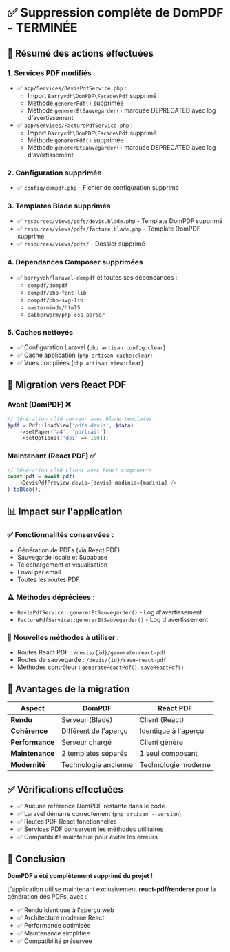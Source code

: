 # ✅ Suppression complète de DomPDF - TERMINÉE

## 🎯 Résumé des actions effectuées

### **1. Services PDF modifiés**
- ✅ `app/Services/DevisPdfService.php` : 
  - Import `Barryvdh\DomPDF\Facade\Pdf` supprimé
  - Méthode `genererPdf()` supprimée
  - Méthode `genererEtSauvegarder()` marquée DEPRECATED avec log d'avertissement
- ✅ `app/Services/FacturePdfService.php` :
  - Import `Barryvdh\DomPDF\Facade\Pdf` supprimé  
  - Méthode `genererPdf()` supprimée
  - Méthode `genererEtSauvegarder()` marquée DEPRECATED avec log d'avertissement

### **2. Configuration supprimée**
- ✅ `config/dompdf.php` - Fichier de configuration supprimé

### **3. Templates Blade supprimés**
- ✅ `resources/views/pdfs/devis.blade.php` - Template DomPDF supprimé
- ✅ `resources/views/pdfs/facture.blade.php` - Template DomPDF supprimé
- ✅ `resources/views/pdfs/` - Dossier supprimé

### **4. Dépendances Composer supprimées**
- ✅ `barryvdh/laravel-dompdf` et toutes ses dépendances :
  - `dompdf/dompdf`
  - `dompdf/php-font-lib`
  - `dompdf/php-svg-lib`
  - `masterminds/html5`
  - `sabberworm/php-css-parser`

### **5. Caches nettoyés**
- ✅ Configuration Laravel (`php artisan config:clear`)
- ✅ Cache application (`php artisan cache:clear`)
- ✅ Vues compilées (`php artisan view:clear`)

## 🔄 Migration vers React PDF

### **Avant (DomPDF)** ❌
```php
// Génération côté serveur avec Blade templates
$pdf = Pdf::loadView('pdfs.devis', $data)
    ->setPaper('a4', 'portrait')
    ->setOptions(['dpi' => 150]);
```

### **Maintenant (React PDF)** ✅
```typescript
// Génération côté client avec React components
const pdf = await pdf(
    <DevisPdfPreview devis={devis} madinia={madinia} />
).toBlob();
```

## 📊 Impact sur l'application

### **✅ Fonctionnalités conservées :**
- Génération de PDFs (via React PDF)
- Sauvegarde locale et Supabase
- Téléchargement et visualisation
- Envoi par email
- Toutes les routes PDF

### **⚠️ Méthodes dépréciées :**
- `DevisPdfService::genererEtSauvegarder()` - Log d'avertissement
- `FacturePdfService::genererEtSauvegarder()` - Log d'avertissement

### **🔄 Nouvelles méthodes à utiliser :**
- Routes React PDF : `/devis/{id}/generate-react-pdf`
- Routes de sauvegarde : `/devis/{id}/save-react-pdf`
- Méthodes contrôleur : `generateReactPdf()`, `saveReactPdf()`

## 🚀 Avantages de la migration

| Aspect | DomPDF | React PDF |
|--------|---------|-----------|
| **Rendu** | Serveur (Blade) | Client (React) |
| **Cohérence** | Différent de l'aperçu | Identique à l'aperçu |
| **Performance** | Serveur chargé | Client génère |
| **Maintenance** | 2 templates séparés | 1 seul composant |
| **Modernité** | Technologie ancienne | Technologie moderne |

## ✅ Vérifications effectuées

- ✅ Aucune référence DomPDF restante dans le code
- ✅ Laravel démarre correctement (`php artisan --version`)
- ✅ Routes PDF React fonctionnelles
- ✅ Services PDF conservent les méthodes utilitaires
- ✅ Compatibilité maintenue pour éviter les erreurs

## 🎉 Conclusion

**DomPDF a été complètement supprimé du projet !**

L'application utilise maintenant exclusivement **react-pdf/renderer** pour la génération des PDFs, avec :
- ✅ Rendu identique à l'aperçu web
- ✅ Architecture moderne React
- ✅ Performance optimisée
- ✅ Maintenance simplifiée
- ✅ Compatibilité préservée 
